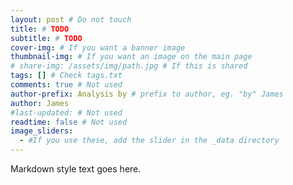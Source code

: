 ```yaml
---
layout: post # Do not touch
title: # TODO
subtitle: # TODO
cover-img: # If you want a banner image
thumbnail-img: # If you want an image on the main page
# share-img: /assets/img/path.jpg # If this is shared
tags: [] # Check tags.txt
comments: true # Not used
author-prefix: Analysis by # prefix to author, eg. "by" James
author: James
#last-updated: # Not used
readtime: false # Not used
image_sliders:
  - #If you use these, add the slider in the _data directory
---
```


Markdown style text goes here.